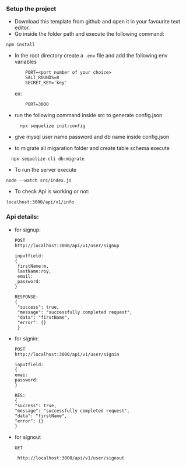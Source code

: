 ### Setup the project

 - Download this template from github and open it in your favourite text editor. 
 - Go inside the folder path and execute the following command:
  ```
  npm install
  ```
 - In the root directory create a `.env` file and add the following env variables
    ```
        PORT=<port number of your choice>
        SALT_ROUNDS=8
        SECRET_KEY='key'
    ```
    ex: 
    ```
        PORT=3000
    ```
 - run the following command inside src to generate config.json
    ```
      npx sequelize init:config
    ```
 - give mysql user name password and db name inside config.json

 - to migrate all migaration folder and create table schema
 execute
  ```
    npx sequelize-cli db:migrate
  ```

 - To run the server execute
 ```
 node --watch src/index.js
 ```
 - To check Api is working or not:
 ```
 localhost:3000/api/v1/info
 ```

 ### Api details:
 - for signup:
   ```
   POST
   http://localhost:3000/api/v1/user/signup
   
   inputfield:
   {
    firstName:m,
    lastName:roy,
    email:
    password:
   }

   RESPONSE:
   {
    "success": true,
    "message": "successfully completed request",
    "data": "firstName",
    "error": {}
    }

   ```
   

- for signin:

    ```
    POST
    http://localhost:3000/api/v1/user/signin

    inputfield:
   {
    emai:
    password:
   }

   RES:
   {
    "success": true,
    "message": "successfully completed request",
    "data": "firstName",
    "error": {}
   }
   ```
   
- for signout
   ```
   GET

    http://localhost:3000/api/v1/user/signout

   ```
